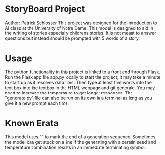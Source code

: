 # StoryBoard Project
Author: Patrick Schlosser
This project was designed for the Introduction to AI class at the University of Notre Dame. 
This model is designed to aid in the writing of stories especially childrens stories. It is not meant to answer questions but instead should be prompted with 5 words of a story. 
# Usage
The python functionality in this project is linked to a front end through Flask. Run the Flask app file app.py locally to start the project; it may take a minute to start up as it resolves data files. Then type at least five words into the text box into the textbox in the HTML webpage and git generate. You may need to increase the temperature to get longer responses. 
The "generate.py" file can also be run on its own in a terminal as long as you give it a new prompt each time.
# Known Erata
This model uses "<eos>" to mark the end of a generation sequence. Sometimes the model can get stuck on a line if the generating with a certain seed and temperature combination results in an immediate terminating symbol.
